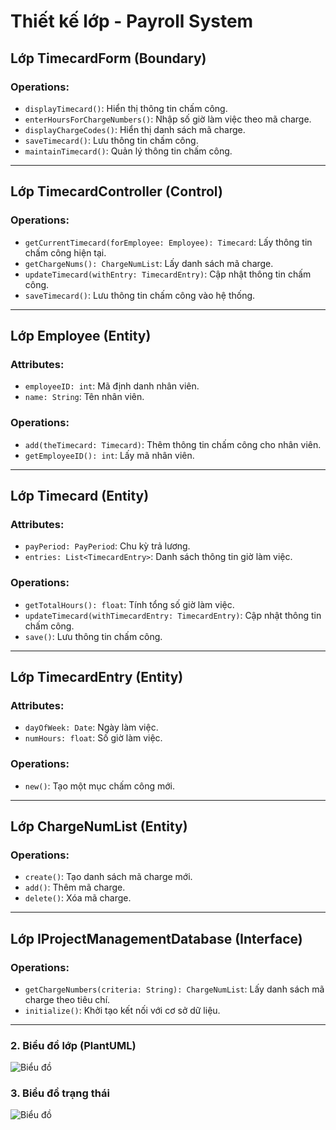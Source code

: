 # Thiết kế lớp - Payroll System

## **Lớp TimecardForm (Boundary)**
### Operations:
- `displayTimecard()`: Hiển thị thông tin chấm công.
- `enterHoursForChargeNumbers()`: Nhập số giờ làm việc theo mã charge.
- `displayChargeCodes()`: Hiển thị danh sách mã charge.
- `saveTimecard()`: Lưu thông tin chấm công.
- `maintainTimecard()`: Quản lý thông tin chấm công.

---

## **Lớp TimecardController (Control)**
### Operations:
- `getCurrentTimecard(forEmployee: Employee): Timecard`: Lấy thông tin chấm công hiện tại.
- `getChargeNums(): ChargeNumList`: Lấy danh sách mã charge.
- `updateTimecard(withEntry: TimecardEntry)`: Cập nhật thông tin chấm công.
- `saveTimecard()`: Lưu thông tin chấm công vào hệ thống.

---

## **Lớp Employee (Entity)**
### Attributes:
- `employeeID: int`: Mã định danh nhân viên.
- `name: String`: Tên nhân viên.
### Operations:
- `add(theTimecard: Timecard)`: Thêm thông tin chấm công cho nhân viên.
- `getEmployeeID(): int`: Lấy mã nhân viên.

---

## **Lớp Timecard (Entity)**
### Attributes:
- `payPeriod: PayPeriod`: Chu kỳ trả lương.
- `entries: List<TimecardEntry>`: Danh sách thông tin giờ làm việc.
### Operations:
- `getTotalHours(): float`: Tính tổng số giờ làm việc.
- `updateTimecard(withTimecardEntry: TimecardEntry)`: Cập nhật thông tin chấm công.
- `save()`: Lưu thông tin chấm công.

---

## **Lớp TimecardEntry (Entity)**
### Attributes:
- `dayOfWeek: Date`: Ngày làm việc.
- `numHours: float`: Số giờ làm việc.
### Operations:
- `new()`: Tạo một mục chấm công mới.

---

## **Lớp ChargeNumList (Entity)**
### Operations:
- `create()`: Tạo danh sách mã charge mới.
- `add()`: Thêm mã charge.
- `delete()`: Xóa mã charge.

---

## **Lớp IProjectManagementDatabase (Interface)**
### Operations:
- `getChargeNumbers(criteria: String): ChargeNumList`: Lấy danh sách mã charge theo tiêu chí.
- `initialize()`: Khởi tạo kết nối với cơ sở dữ liệu.

---

### 2. **Biểu đồ lớp (PlantUML)**

![Biểu đồ](https://www.planttext.com/plantuml/png/VLHjQzim4FuUo7yG_THGyWTC28KqOuLs2wompnVhacZJIpZ9BTxOVzzPgIovjHC8MBvxddkUqvtlVG0AZT7psNnMQ_1Ul2Y3DP3yuiY8rMhl6Yk1slLQ_9tF1F_kX5J-hA5DcRUB540RaBwwXZoZDoUW8tvhp1x9vvnty2MwSHABc8TN_CngGDd0_pBoxxFWZRE1dDP8BBk-74hLHmoRXeWrzaG7Hrjprgv5h4HwMbGzPGbDRbXk9VhJa_8XPJLd2I7hVrFXj6KLRUQBnqctXQUaXPsmNXMAzYy5lWSV7oh1dKclBHXsyIEGiiTK0gIy3QU-IbQoAAnjUxxEMcGSQU-eb3EqEoJbc7cN7dkPR5QXhqJNezMW1UkY-eiBeEFCTDKFsi6rXWvehZLsOaXYugWL2Uttmq_4tvLuuAfzLniJnNsGPl7jGuN1I8nKk1Cr8HFdkUuk9wy5QWnPjUeswG0rYiSTkLzOXsUmS4J3j2mFzk1nEDg3RQj9CLv1ceUfaLLM1GLQ_ScL1_k_NAx7zgiIDr4WrC6BxbfkCgv8Az4TnaGBVZfvs4D647Opz3h036WlzycPtSBpD-8AURzJdCsBFvrufUCCRNnKCv_TevNno_aV "Biểu đồ UML")

### 3. **Biểu đồ trạng thái**

![Biểu đồ](https://www.planttext.com/plantuml/png/FOwn2W8n44Jx_OebfN0_O25tXQqSg9LOBDa5Wxb4TdFA_Rs9fnO3mxnNJ6-5jCnJ1B1xIAZP100kcojstGuFyeAQJpy_c8emRj4DpBXFHHS7lxKPHtgkl1KyXKayAJjOzsOCwc_XAusqQ8uHHyrUpAIAVzpS-W6WbyJrtHi0 "Biểu đồ trạng thái") 
